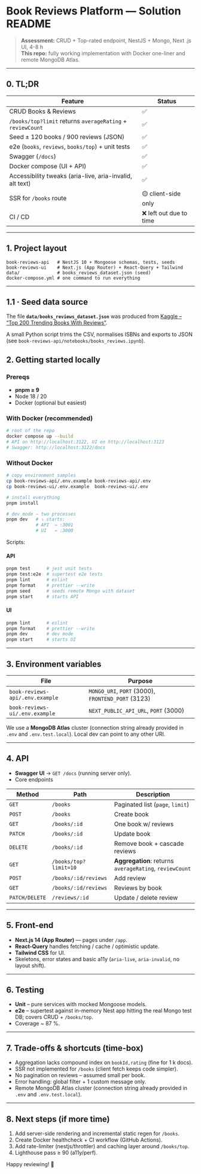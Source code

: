 # Book Reviews Platform — Solution README

> **Assessment:** CRUD + Top-rated endpoint, NestJS + Mongo, Next .js UI, 4-8 h  
> **This repo:** fully working implementation with Docker one-liner and remote MongoDB Atlas.

---

## 0. TL;DR

| Feature | Status |
|---------|--------|
| CRUD Books & Reviews | ✅ |
| `/books/top?limit` returns `averageRating` + `reviewCount` | ✅ |
| Seed ± 120 books / 900 reviews (JSON) | ✅ |
| e2e (`books`, `reviews`, `books/top`) + unit tests | ✅ |
| Swagger (`/docs`) | ✅ |
| Docker compose (UI + API) | ✅ |
| Accessibility tweaks (aria-live, aria-invalid, alt text) | ✅ |
| SSR for `/books` route | 🟡 client-side only |
| CI / CD | ❌ left out due to time |

---

## 1. Project layout

```
book-reviews-api   # NestJS 10 + Mongoose schemas, tests, seeds
book-reviews-ui    # Next.js (App Router) + React-Query + Tailwind
data/              # books_reviews_dataset.json (seed)
docker-compose.yml # one command to run everything
```

---

## 1.1 · Seed data source

The file **`data/books_reviews_dataset.json`** was produced from
[Kaggle – “Top 200 Trending Books With Reviews”](https://www.kaggle.com/datasets/anshtanwar/top-200-trending-books-with-reviews).

A small Python script trims the CSV, normalises ISBNs and exports to JSON (see `book-reviews-api/notebooks/books_reviews.ipynb`).

## 2. Getting started locally

### Prereqs
* **pnpm ≥ 9**
* Node 18 / 20
* Docker (optional but easiest)

### With Docker (recommended)

```bash
# root of the repo
docker compose up --build
# API on http://localhost:3122, UI on http://localhost:3123
# Swagger: http://localhost:3122/docs
```

### Without Docker

```bash
# copy environment samples
cp book-reviews-api/.env.example book-reviews-api/.env
cp book-reviews-ui/.env.example  book-reviews-ui/.env

# install everything
pnpm install

# dev mode – two processes
pnpm dev   # ⤵ starts:
           # API  → :3001
           # UI   → :3000
```

Scripts:

#### API
```bash
pnpm test      # jest unit tests
pnpm test:e2e  # supertest e2e tests
pnpm lint      # eslint
pnpm format    # prettier --write
pnpm seed      # seeds remote Mongo with dataset
pnpm start     # starts API
```

#### UI
```bash
pnpm lint      # eslint
pnpm format    # prettier --write
pnpm dev       # dev mode
pnpm start     # starts UI
```

---

## 3. Environment variables

| File | Purpose |
|------|---------|
| `book-reviews-api/.env.example` | `MONGO_URI`, `PORT` (3000), `FRONTEND_PORT` (3123) |
| `book-reviews-ui/.env.example`  | `NEXT_PUBLIC_API_URL`, `PORT` (3000) |

We use a **MongoDB Atlas** cluster (connection string already provided in `.env` and `.env.test.local`).
Local dev can point to any other URI.

---

## 4. API

* **Swagger UI** → `GET /docs` (running server only).  
* Core endpoints  

| Method | Path | Description |
|--------|------|-------------|
| `GET` | `/books` | Paginated list (`page`, `limit`) |
| `POST` | `/books` | Create book |
| `GET` | `/books/:id` | One book w/ reviews |
| `PATCH` | `/books/:id` | Update book |
| `DELETE` | `/books/:id` | Remove book + cascade reviews |
| `GET` | `/books/top?limit=10` | **Aggregation**: returns `averageRating`, `reviewCount` |
| `POST` | `/books/:id/reviews` | Add review |
| `GET` | `/books/:id/reviews` | Reviews by book |
| `PATCH/DELETE` | `/reviews/:id` | Update / delete review |

---

## 5. Front-end

* **Next.js 14 (App Router)** — pages under `/app`.  
* **React-Query** handles fetching / cache / optimistic update.  
* **Tailwind CSS** for UI.  
* Skeletons, error states and basic a11y (`aria-live`, `aria-invalid`, no layout shift).

---

## 6. Testing

* **Unit** – pure services with mocked Mongoose models.  
* **e2e** – supertest against in-memory Nest app hitting the real Mongo test DB; covers CRUD + `/books/top`.
* Coverage ~ 87 %.

---

## 7. Trade-offs & shortcuts (time-box)

* Aggregation lacks compound index on `bookId,rating` (fine for 1 k docs).
* SSR not implemented for `/books` (client fetch keeps code simpler).
* No pagination on reviews ­– assumed small per book.
* Error handling: global filter + 1 custom message only.
* Remote MongoDB Atlas cluster (connection string already provided in `.env` and `.env.test.local`).

---

## 8. Next steps (if more time)

1. Add server-side rendering and incremental static regen for `/books`.
2. Create Docker healthcheck + CI workflow (GitHub Actions).
3. Add rate-limiter (nestjs/throttler) and caching layer around `/books/top`.
4. Lighthouse pass ≥ 90 (a11y/perf).

Happy reviewing! 🚀
